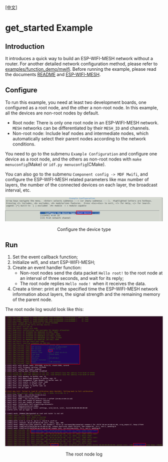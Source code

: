 [[中文]](./README_cn.md)

# get_started Example

## Introduction

It introduces a quick way to build an ESP-WIFI-MESH network without a router. For another detailed network configuration method, please refer to [examples/function_demo/mwifi](../function_demo/mwifi/README.md). Before running the example, please read the documents [README](../../README_en.md) and [ESP-WIFI-MESH](https://docs.espressif.com/projects/esp-idf/en/stable/api-guides/mesh.html).

## Configure

To run this example, you need at least two development boards, one configured as a root node, and the other a non-root node. In this example, all the devices are non-root nodes by default.

- Root node: There is only one root node in an ESP-WIFI-MESH network. `MESH` networks can be differentiated by their `MESH_ID` and channels.
- Non-root node: Include leaf nodes and intermediate nodes, which automatically select their parent nodes according to the network conditions.

You need to go to the submenu `Example Configuration` and configure one device as a root node, and the others as non-root nodes with `make menuconfig`(Make) or `idf.py menuconfig`(CMake).

You can also go to the submenu `Component config -> MDF Mwifi`, and configure the ESP-WIFI-MESH related parameters like max number of layers, the number of the connected devices on each layer, the broadcast interval, etc.

<div align=center>
<img src="config.png" width="800">
<p> Configure the device type </p>
</div>

## Run

1. Set the event callback function; 
2. Initialize wifi, and start ESP-WIFI-MESH;
3. Create an event handler function:
	- Non-root nodes send the data packet `Hello root!` to the root node at an interval of three seconds, and wait for its reply;
	- The root node replies `Hello node！` when it receives the data.
4. Create a timer: print at the specified time the ESP-WIFI-MESH network information about layers, the signal strength and the remaining memory of the parent node.

The root node log would look like this:

<div align=center>
<img src="root_log.png" width="800">
<p> The root node log </p>
</div>

